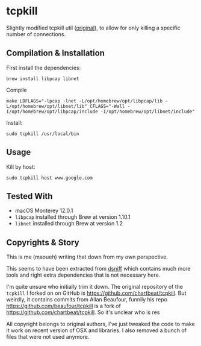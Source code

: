 # tcpkill

Slightly modified tcpkill util ([original](http://monkey.org/~dugsong/dsniff/)), to allow for only
killing a specific number of connections.

## Compilation & Installation

First install the dependencies:

```
brew install libpcap libnet
```

Compile

```
make LDFLAGS="-lpcap -lnet -L/opt/homebrew/opt/libpcap/lib -L/opt/homebrew/opt/libnet/lib" CFLAGS="-Wall -I/opt/homebrew/opt/libpcap/include -I/opt/homebrew/opt/libnet/include"
```

Install:

```
sudo tcpkill /usr/local/bin
```

## Usage

Kill by host:

```
sudo tcpkill host www.google.com
```

## Tested With

- macOS Monterey 12.0.1
- `libpcap` installed through Brew at version 1.10.1
- `libnet` installed through Brew at version 1.2

## Copyrights & Story

This is me (maoueh) writing that down from my own perspective.

This seems to have been extracted from [dsniff](http://monkey.org/~dugsong/dsniff/) which contains much
more tools and right extra dependencies that is not necessary here.

I'm quite unsure who initially trim it down. The original repository of the `tcpkill` I forked on on
GitHub is https://github.com/chartbeat/tcpkill. But weirdly, it contains commits from Allan Beaufour, funnily
his repo https://github.com/beaufour/tcpkill is a fork of https://github.com/chartbeat/tcpkill. So it's unclear
who is res

All copyright belongs to original authors, I've just tweaked the code to make it work on recent
version of OSX and libraries. I also removed a bunch of files that were not used anymore.
